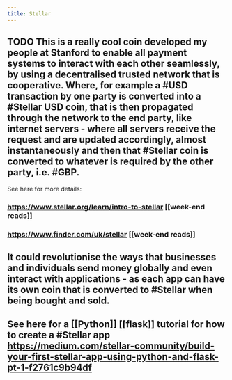 ```yaml
---
title: Stellar
---
```


## TODO This is a really cool coin developed my people at Stanford to enable all payment systems to interact with each other seamlessly, by using a decentralised trusted network that is cooperative. Where, for example a #USD transaction by one party is converted into a #Stellar USD coin, that is then propagated through the network to the end party, like internet servers - where all servers receive the request and are updated accordingly, almost instantaneously and then that #Stellar coin is converted to whatever is required by the other party, i.e. #GBP.
See here for more details:
### https://www.stellar.org/learn/intro-to-stellar [[week-end reads]]
### https://www.finder.com/uk/stellar [[week-end reads]]
## It could revolutionise the ways that businesses and individuals send money globally and even interact with applications - as each app can have its own coin that is converted to #Stellar when being bought and sold.
## See here for a [[Python]] [[flask]]  tutorial for how to create a #Stellar app https://medium.com/stellar-community/build-your-first-stellar-app-using-python-and-flask-pt-1-f2761c9b94df
